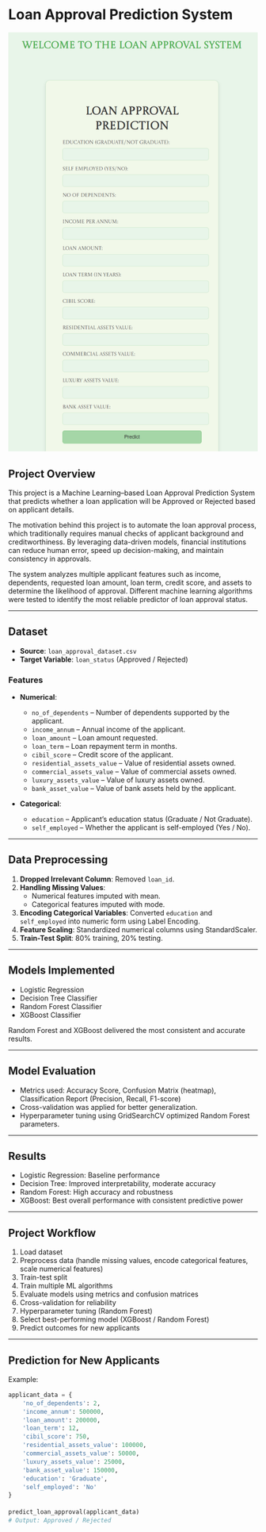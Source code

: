 # Loan Approval Prediction System

<p align="center">
  <img src="banner.png" alt="Loan Approval Prediction" width="600"/>
</p>

## Project Overview
This project is a Machine Learning–based Loan Approval Prediction System that predicts whether a loan application will be Approved or Rejected based on applicant details.  

The motivation behind this project is to automate the loan approval process, which traditionally requires manual checks of applicant background and creditworthiness. By leveraging data-driven models, financial institutions can reduce human error, speed up decision-making, and maintain consistency in approvals.  

The system analyzes multiple applicant features such as income, dependents, requested loan amount, loan term, credit score, and assets to determine the likelihood of approval. Different machine learning algorithms were tested to identify the most reliable predictor of loan approval status.

---

## Dataset
- **Source**: `loan_approval_dataset.csv`  
- **Target Variable**: `loan_status` (Approved / Rejected)  

### Features
- **Numerical**:  
  - `no_of_dependents` – Number of dependents supported by the applicant.  
  - `income_annum` – Annual income of the applicant.  
  - `loan_amount` – Loan amount requested.  
  - `loan_term` – Loan repayment term in months.  
  - `cibil_score` – Credit score of the applicant.  
  - `residential_assets_value` – Value of residential assets owned.  
  - `commercial_assets_value` – Value of commercial assets owned.  
  - `luxury_assets_value` – Value of luxury assets owned.  
  - `bank_asset_value` – Value of bank assets held by the applicant.  

- **Categorical**:  
  - `education` – Applicant’s education status (Graduate / Not Graduate).  
  - `self_employed` – Whether the applicant is self-employed (Yes / No).  

---

## Data Preprocessing
1. **Dropped Irrelevant Column**: Removed `loan_id`.  
2. **Handling Missing Values**:  
   - Numerical features imputed with mean.  
   - Categorical features imputed with mode.  
3. **Encoding Categorical Variables**: Converted `education` and `self_employed` into numeric form using Label Encoding.  
4. **Feature Scaling**: Standardized numerical columns using StandardScaler.  
5. **Train-Test Split**: 80% training, 20% testing.

---

## Models Implemented
- Logistic Regression  
- Decision Tree Classifier  
- Random Forest Classifier  
- XGBoost Classifier  

Random Forest and XGBoost delivered the most consistent and accurate results.

---

## Model Evaluation
- Metrics used: Accuracy Score, Confusion Matrix (heatmap), Classification Report (Precision, Recall, F1-score)  
- Cross-validation was applied for better generalization.  
- Hyperparameter tuning using GridSearchCV optimized Random Forest parameters.

---

## Results
- Logistic Regression: Baseline performance  
- Decision Tree: Improved interpretability, moderate accuracy  
- Random Forest: High accuracy and robustness  
- XGBoost: Best overall performance with consistent predictive power  

---

## Project Workflow
1. Load dataset  
2. Preprocess data (handle missing values, encode categorical features, scale numerical features)  
3. Train-test split  
4. Train multiple ML algorithms  
5. Evaluate models using metrics and confusion matrices  
6. Cross-validation for reliability  
7. Hyperparameter tuning (Random Forest)  
8. Select best-performing model (XGBoost / Random Forest)  
9. Predict outcomes for new applicants  

---

## Prediction for New Applicants
Example:

```python
applicant_data = {
    'no_of_dependents': 2,
    'income_annum': 500000,
    'loan_amount': 200000,
    'loan_term': 12,
    'cibil_score': 750,
    'residential_assets_value': 100000,
    'commercial_assets_value': 50000,
    'luxury_assets_value': 25000,
    'bank_asset_value': 150000,
    'education': 'Graduate',
    'self_employed': 'No'
}

predict_loan_approval(applicant_data)
# Output: Approved / Rejected
